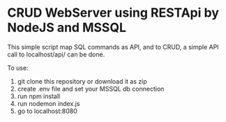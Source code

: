 ﻿# CRUD WebServer using RESTApi by NodeJS and MSSQL

This simple script map SQL commands as API, and to CRUD, a simple API call to localhost/api/ can be done.

To use:
1. git clone this repository or download it as zip
2. create .env file and set your MSSQL db connection
3. run npm install
4. run nodemon index.js
5. go to localhost:8080
